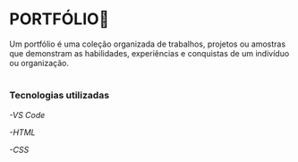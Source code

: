<h1>PORTFÓLIO📑</h1>

Um portfólio é uma coleção organizada de trabalhos, projetos ou amostras que demonstram as habilidades, experiências e conquistas de um indivíduo ou organização.
# 
<h3>Tecnologias utilizadas</h3>

_-VS Code_

_-HTML_

_-CSS_

#
